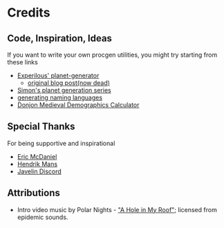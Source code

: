 # Credits

## Code, Inspiration, Ideas

If you want to write your own procgen utilities, you might try starting from these links

- [Experilous' planet-generator](https://experilous.com/1/project/planet-generator/2015-04-07/version-2)
  - [original blog post(now dead)](https://experilous.com/1/blog/post/procedural-planet-generation)
- [Simon's planet generation series](https://www.youtube.com/watch?v=hHGshzIXFWY&list=PLRL3Z3lpLmH3PNGZuDNf2WXnLTHpN9hXy)
- [generating naming languages](http://mewo2.com/notes/naming-language/)
- [Donjon Medieval Demographics Calculator](https://donjon.bin.sh/fantasy/demographics/)

## Special Thanks

For being supportive and inspirational

- [Eric McDaniel](https://github.com/3mcd)
- [Hendrik Mans](https://github.com/hmans)
- [Javelin Discord](https://discord.gg/9qvBurTQwb)

## Attributions
- Intro video music by Polar Nights - ["A Hole in My Roof"](https://www.epidemicsound.com/track/IvPmHEB0UY/); licensed from epidemic sounds.
